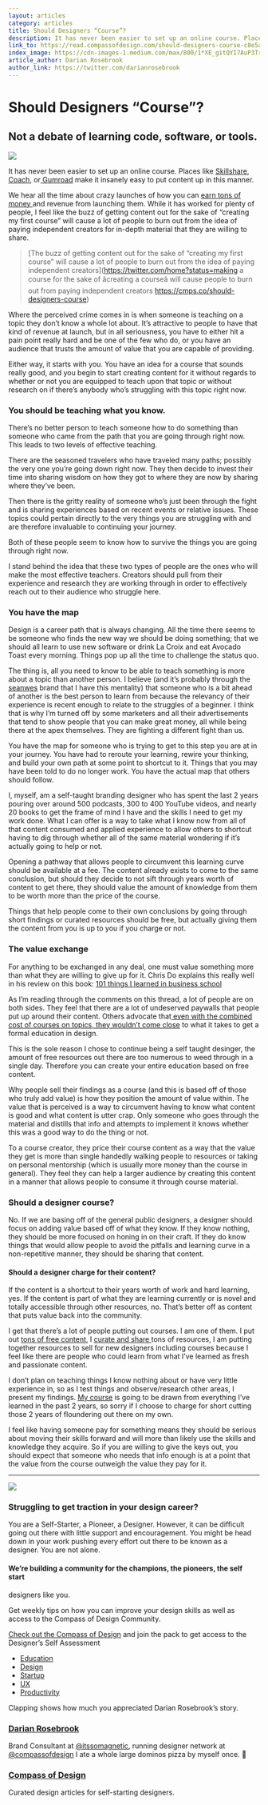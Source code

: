 ```yaml
---
layout: articles
category: articles
title: Should Designers “Course”?
description: It has never been easier to set up an online course. Places like Skillshare, Coach, or Gumroad make it insanely easy to put content up in this manner.We hear all the time about crazy launches of how you can earn tons of money and revenue from launching them. While it has worked for plenty of people, I feel like the buzz of getting content out for the sake of “creating my first course” will cause a lot of people to burn out from the idea of paying independent creators for in-depth material that they are willing to share.
link_to: https://read.compassofdesign.com/should-designers-course-c8e5a70ebfe5
index_image: https://cdn-images-1.medium.com/max/800/1*XE_gitQYI7AuP3TrgqLCVA.jpeg
article_author: Darian Rosebrook
author_link: https://twitter.com/darianrosebrook
---
```

# Should Designers “Course”?

## Not a debate of learning code, software, or tools.

![](https://cdn-images-1.medium.com/max/800/1*XE_gitQYI7AuP3TrgqLCVA.jpeg)

It has never been easier to set up an online course. Places like
[Skillshare](about:invalid#zSoyz), [Coach](https://cmps.co/start-coach), or[
Gumroad](https://gumroad.com/) make it insanely easy to put content up in this
manner.

We hear all the time about crazy launches of how you can [earn tons of money
](https://blog.withcoach.com/sell-online-courses-like-these-100-successful-online-course-creators-c82fca32a354)and
revenue from launching them. While it has worked for plenty of people, I feel
like the buzz of getting content out for the sake of “creating my first course”
will cause a lot of people to burn out from the idea of paying independent
creators for in-depth material that they are willing to share.

> [The buzz of getting content out for the sake of “creating my first course” will
> cause a lot of people to burn out from the idea of paying independent
creators](https://twitter.com/home?status=making a course for the sake of
âcreating a courseâ will cause people to burn out from paying independent
creators https://cmps.co/should-designers-course)

Where the perceived crime comes in is when someone is teaching on a topic they
don’t know a whole lot about. It’s attractive to people to have that kind of
revenue at launch, but in all seriousness, you have to either hit a pain point
really hard and be one of the few who do, or you have an audience that trusts
the amount of value that you are capable of providing.

Either way, it starts with you. You have an idea for a course that sounds really
good, and you begin to start creating content for it without regards to whether
or not you are equipped to teach upon that topic or without research on if
there’s anybody who’s struggling with this topic right now.

### You should be teaching what you know.

There’s no better person to teach someone how to do something than someone who
came from the path that you are going through right now. This leads to two
levels of effective teaching.

There are the seasoned travelers who have traveled many paths; possibly the very
one you’re going down right now. They then decide to invest their time into
sharing wisdom on how they got to where they are now by sharing where they’ve
been.

Then there is the gritty reality of someone who’s just been through the fight
and is sharing experiences based on recent events or relative issues. These
topics could pertain directly to the very things you are struggling with and are
therefore invaluable to continuing your journey.

Both of these people seem to know how to survive the things you are going
through right now.

I stand behind the idea that these two types of people are the ones who will
make the most effective teachers. Creators should pull from their experience and
research they are working through in order to effectively reach out to their
audience who struggle here.

### You have the map

Design is a career path that is always changing. All the time there seems to be
someone who finds the new way we should be doing something; that we should all
learn to use new software or drink La Croix and eat Avocado Toast every morning.
Things pop up all the time to challenge the status quo.

The thing is, all you need to know to be able to teach something is more about a
topic than another person. I believe (and it’s probably through the
[seanwes](https://seanwes.com/) brand that I have this mentality) that someone
who is a bit ahead of another is the best person to learn from because the
relevancy of their experience is recent enough to relate to the struggles of a
beginner. I think that is why I’m turned off by some marketers and all their
advertisements that tend to show people that you can make great money, all while
being there at the apex themselves. They are fighting a different fight than us.

You have the map for someone who is trying to get to this step you are at in
your journey. You have had to reroute your learning, rewire your thinking, and
build your own path at some point to shortcut to it. Things that you may have
been told to do no longer work. You have the actual map that others should
follow.

I, myself, am a self-taught branding designer who has spent the last 2 years
pouring over around 500 podcasts, 300 to 400 YouTube videos, and nearly 20 books
to get the frame of mind I have and the skills I need to get my work done. What
I can offer is a way to take what I know now from all of that content consumed
and applied experience to allow others to shortcut having to dig through whether
all of the same material wondering if it’s actually going to help or not.

Opening a pathway that allows people to circumvent this learning curve should be
available at a fee. The content already exists to come to the same conclusion,
but should they decide to not sift through years worth of content to get there,
they should value the amount of knowledge from them to be worth more than the
price of the course.

Things that help people come to their own conclusions by going through short
findings or curated resources should be free, but actually giving them the
content from you is up to you if you charge or not.

### The value exchange

For anything to be exchanged in any deal, one must value something more than
what they are willing to give up for it. Chris Do explains this really well in
his review on this book: [101 things I learned in business
school](https://youtu.be/mJvv0TOaam8?t=1396)

As I’m reading through the comments on this thread, a lot of people are on both
sides. They feel that there are a lot of undeserved paywalls that people put up
around their content. Others advocate that[ even with the combined cost of
courses on topics, they wouldn’t come
close](https://twitter.com/poopysocks/status/883745894998327296) to what it
takes to get a formal education in design.

This is the sole reason I chose to continue being a self taught desinger, the
amount of free resources out there are too numerous to weed through in a single
day. Therefore you can create your entire education based on free content.

Why people sell their findings as a course (and this is based off of those who
truly add value) is how they position the amount of value within. The value that
is perceived is a way to circumvent having to know what content is good and what
content is utter crap. Only someone who goes through the material and distills
that info and attempts to implement it knows whether this was a good way to do
the thing or not.

To a course creator, they price their course content as a way that the value
they get is more than single handedly walking people to resources or taking on
personal mentorship (which is usually more money than the course in general).
They feel they can help a larger audience by creating this content in a manner
that allows people to consume it through course material.

### Should a designer course?

No. If we are basing off of the general public designers, a designer should
focus on adding value based off of what they know. If they know nothing, they
should be more focused on honing in on their craft. If they do know things that
would allow people to avoid the pitfalls and learning curve in a non-repetitive
manner, they should be sharing that content.

#### Should a designer charge for their content?

If the content is a shortcut to their years worth of work and hard learning,
yes. If the content is part of what they are learning currently or is novel and
totally accessible through other resources, no. That’s better off as content
that puts value back into the community.

I get that there’s a lot of people putting out courses. I am one of them. I put
out [tons of free content](https://compassofdesign.com/community), I [curate and
share ](https://twitter.com/compassofdesign)tons of resources, I am putting
together resources to sell for new designers including courses because I feel
like there are people who could learn from what I’ve learned as fresh and
passionate content.

I don’t plan on teaching things I know nothing about or have very little
experience in, so as I test things and observe/research other areas, I present
my findings. [My course](https://compassofdesign.com/course) is going to be
drawn from everything I’ve learned in the past 2 years, so sorry if I choose to
charge for short cutting those 2 years of floundering out there on my own.

I feel like having someone pay for something means they should be serious about
moving their skills forward and will more than likely use the skills and
knowledge they acquire. So if you are willing to give the keys out, you should
expect that someone who needs that info enough is at a point that the value from
the course outweigh the value they pay for it.

*****

![](https://cdn-images-1.medium.com/max/800/1*mo7_gcoDhIhJHCOLPxMfLg.png)

### Struggling to get traction in your design career?

You are a Self-Starter, a Pioneer, a Designer. However, it can be difficult
going out there with little support and encouragement. You might be head down in
your work pushing every effort out there to be known as a designer. You are not
alone.

#### We’re building a community for the champions, the pioneers, the self start
designers like you.

Get weekly tips on how you can improve your design skills as well as access to
the Compass of Design Community.

[Check out the Compass of Design](https://compassofdesign.com/community/) and
join the pack to get access to the Designer’s Self Assessment

* [Education](https://read.compassofdesign.com/tagged/education?source=post)
* [Design](https://read.compassofdesign.com/tagged/design?source=post)
* [Startup](https://read.compassofdesign.com/tagged/startup?source=post)
* [UX](https://read.compassofdesign.com/tagged/ux?source=post)
* [Productivity](https://read.compassofdesign.com/tagged/productivity?source=post)

Clapping shows how much you appreciated Darian Rosebrook’s story.

### [Darian Rosebrook](https://read.compassofdesign.com/@darianrosebrook)

Brand Consultant at [@itssomagnetic](http://twitter.com/itssomagnetic), running
designer network at [@compassofdesign](http://twitter.com/compassofdesign) I ate
a whole large dominos pizza by myself once. 🍕

### [Compass of Design](https://read.compassofdesign.com/?source=footer_card)

Curated design articles for self-starting designers.
